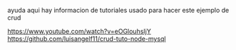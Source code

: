 ayuda  aqui hay informacion de tutoriales usado para hacer este ejemplo de crud

https://www.youtube.com/watch?v=eOGlouhsIjY
https://github.com/luisangelf11/crud-tuto-node-mysql
